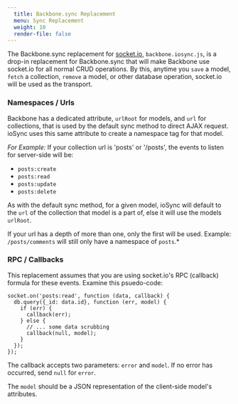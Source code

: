 ```yaml
---
  title: Backbone.sync Replacement
  menu: Sync Replacement
  weight: 10
  render-file: false
---
```


The Backbone.sync replacement for [socket.io](http://socket.io), `backbone.iosync.js`, is a drop-in replacement for Backbone.sync that
will make Backbone use socket.io for all normal CRUD operations. By this, anytime you `save` a model,
`fetch` a collection, `remove` a model, or other database operation, socket.io will be used as the
transport.

### Namespaces / Urls

Backbone has a dedicated attribute, `urlRoot` for models, and `url` for collections, that is used
by the default sync method to direct AJAX request. ioSync uses this same attribute to create a
namespace tag for that model.

*For Example:* If your collection url is 'posts' or '/posts', the events to listen for server-side will be:

* `posts:create`
* `posts:read`
* `posts:update`
* `posts:delete`

As with the default sync method, for a given model, ioSync will default to the `url` of the collection
that model is a part of, else it will use the models `urlRoot`.

If your url has a depth of more than one, only the first will be used. Example: `/posts/comments` will still only have a namespace of `posts`.*

### RPC / Callbacks

This replacement assumes that you are using socket.io's RPC (callback) formula for these events.
Examine this psuedo-code:

    socket.on('posts:read', function (data, callback) {
      db.query({_id: data.id}, function (err, model) {
        if (err) {
          callback(err);
        } else {
          // ... some data scrubbing
          callback(null, model);
        }
      });
    });

The callback accepts two parameters: `error` and `model`. If no error has occurred, send `null` for `error`.

The `model` should be a JSON representation of the client-side model's attributes.